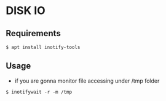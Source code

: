 # DISK IO

## Requirements

```
$ apt install inotify-tools
```

## Usage

- if you are gonna monitor file accessing under /tmp folder

```
$ inotifywait -r -m /tmp
```
